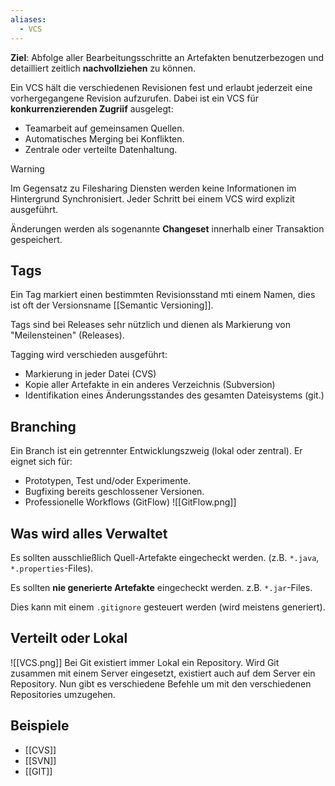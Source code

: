 ```yaml
---
aliases:
  - VCS
---
```

**Ziel**: Abfolge aller Bearbeitungsschritte an Artefakten benutzerbezogen und detailliert zeitlich **nachvollziehen** zu können.

Ein VCS hält die verschiedenen Revisionen fest und erlaubt jederzeit eine vorhergegangene Revision aufzurufen.
Dabei ist ein VCS für **konkurrenzierenden Zugriif** ausgelegt:
- Teamarbeit auf gemeinsamen Quellen.
- Automatisches Merging bei Konflikten.
- Zentrale oder verteilte Datenhaltung.

>[!warning]
>Im Gegensatz zu Filesharing Diensten werden keine Informationen im Hintergrund Synchronisiert. Jeder Schritt bei einem VCS wird explizit ausgeführt.

Änderungen werden als sogenannte **Changeset** innerhalb einer Transaktion gespeichert.


## Tags
Ein Tag markiert einen bestimmten Revisionsstand mti einem Namen, dies ist oft der Versionsname [[Semantic Versioning]].

Tags sind bei Releases sehr nützlich und dienen als Markierung von "Meilensteinen" (Releases).

Tagging wird verschieden ausgeführt:
- Markierung in jeder Datei (CVS)
- Kopie aller Artefakte in ein anderes Verzeichnis (Subversion)
- Identifikation eines Änderungsstandes des gesamten Dateisystems (git.)

## Branching
Ein Branch ist ein getrennter Entwicklungszweig (lokal oder zentral).
Er eignet sich für:
- Prototypen, Test und/oder Experimente.
- Bugfixing bereits geschlossener Versionen.
- Professionelle Workflows (GitFlow)
![[GitFlow.png]]

## Was wird alles Verwaltet
Es sollten ausschließlich Quell-Artefakte eingecheckt werden. (z.B. `*.java`, `*.properties`-Files).

Es sollten **nie generierte Artefakte** eingecheckt werden. z.B. `*.jar`-Files.

Dies kann mit einem `.gitignore` gesteuert werden (wird meistens generiert).

## Verteilt oder Lokal
![[VCS.png]]
Bei Git existiert immer Lokal ein Repository.
Wird Git zusammen mit einem Server eingesetzt, existiert auch auf dem Server ein Repository. Nun gibt es verschiedene Befehle um mit den verschiedenen Repositories umzugehen.
## Beispiele
- [[CVS]]
- [[SVN]]
- [[GIT]]